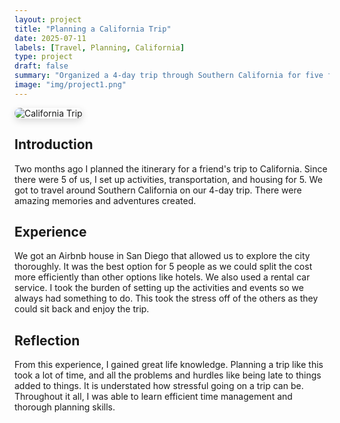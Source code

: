 ```yaml
---
layout: project
title: "Planning a California Trip"
date: 2025-07-11
labels: [Travel, Planning, California]
type: project
draft: false
summary: "Organized a 4-day trip through Southern California for five friends, managing activities, transportation, and housing."
image: "img/project1.png"
---
```


<img src="https://github.com/user-attachments/assets/37b0f41d-2977-427f-a00c-8c358ea20a2a" alt="California Trip" style="max-width:100%; border-radius:12px; box-shadow:0 4px 12px rgba(0,0,0,0.15);" />

## Introduction

Two months ago I planned the itinerary for a friend's trip to California. Since there were 5 of us, I set up activities, transportation, and housing for 5. We got to travel around Southern California on our 4-day trip. There were amazing memories and adventures created.  

## Experience

We got an Airbnb house in San Diego that allowed us to explore the city thoroughly. It was the best option for 5 people as we could split the cost more efficiently than other options like hotels. We also used a rental car service. I took the burden of setting up the activities and events so we always had something to do. This took the stress off of the others as they could sit back and enjoy the trip.  

## Reflection

From this experience, I gained great life knowledge. Planning a trip like this took a lot of time, and all the problems and hurdles like being late to things added to things. It is understated how stressful going on a trip can be. Throughout it all, I was able to learn efficient time management and thorough planning skills.  




